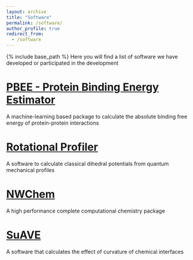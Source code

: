 ```yaml
---
layout: archive
title: "Software"
permalink: /software/
author_profile: true
redirect_from:
  - /software
---
```


{% include base_path %}
Here you will find a list of software we have developed or participated in the development

[PBEE - Protein Binding Energy Estimator](https://github.com/chavesejf/PBEE)
======

A machine-learning based package to calculate the absolute binding free energy of protein-protein interactions

[Rotational Profiler](https://rotprof.lncc.org)
======

A software to calculate classical dihedral potentials from quantum mechanical profiles

[NWChem](https://www.nwchem-sw.org/)
======
A high performance complete computational chemistry package

[SuAVE](https://github.com/SuAVE-Software/source_v2.0)
======
A software that calculates the effect of curvature of chemical interfaces


